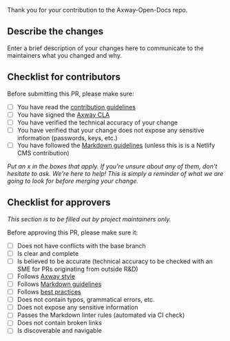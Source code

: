 Thank you for your contribution to the Axway-Open-Docs repo.

## Describe the changes

Enter a brief description of your changes here to communicate to the maintainers what you changed and why.

## Checklist for contributors

Before submitting this PR, please make sure:

* [ ] You have read the [contribution guidelines](https://axway-open-docs.netlify.com/docs/contribution_guidelines/)
* [ ] You have signed the [Axway CLA](https://cla.axway.com/)
* [ ] You have verified the technical accuracy of your change
* [ ] You have verified that your change does not expose any sensitive information (passwords, keys, etc.)
* [ ] You have followed the [Markdown guidelines](https://axway-open-docs.netlify.com/docs/contribution_guidelines/writing_markdown/)  (unless this is is a Netlify CMS contribution)

_Put an x in the boxes that apply. If you're unsure about any of them, don't hesitate to ask. We're here to help! This is simply a reminder of what we are going to look for before merging your change._

## Checklist for approvers

_This section is to be filled out by project maintainers only._

Before approving this PR, please make sure it:

* [ ] Does not have conflicts with the base branch
* [ ] Is clear and complete
* [ ] Is believed to be accurate (technical accuracy to be checked with an SME for PRs originating from outside R&D)
* [ ] Follows [Axway style](https://techweb.axway.com/confluence/display/RIE/Style+guide)
* [ ] Follows [Markdown guidelines](https://axway-open-docs.netlify.com/docs/contribution_guidelines/writing_markdown/)
* [ ] Follows [best practices](https://axway-open-docs.netlify.com/docs/contribution_guidelines/bestpracticedevdoc/)
* [ ] Does not contain typos, grammatical errors, etc.
* [ ] Does not expose any sensitive information
* [ ] Passes the Markdown linter rules (automated via CI check)
* [ ] Does not contain broken links
* [ ] Is discoverable and navigable
